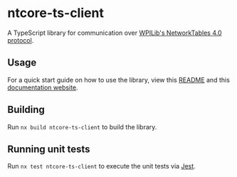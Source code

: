 # ntcore-ts-client

A TypeScript library for communication over [WPILib's NetworkTables 4.0 protocol](https://github.com/wpilibsuite/allwpilib/blob/main/ntcore/doc/networktables4.adoc).

## Usage

For a quick start guide on how to use the library, view this [README](https://github.com/Chris2fourlaw/ntcore-ts-client/blob/main/README.md) and this [documentation website](https://ntcore.chrislawson.dev).

## Building

Run `nx build ntcore-ts-client` to build the library.

## Running unit tests

Run `nx test ntcore-ts-client` to execute the unit tests via [Jest](https://jestjs.io).

